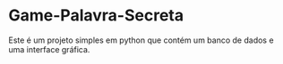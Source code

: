 # Game-Palavra-Secreta
 Este é um projeto simples em python que contém um banco de dados e uma interface gráfica.
